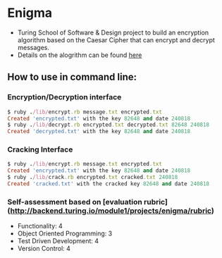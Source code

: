 # Enigma

- Turing School of Software & Design project to build an encryption algorithm based on the Caesar Cipher that can encrypt and decrypt messages.
- Details on the alogrithm can be found [here](http://backend.turing.io/module1/projects/enigma/encryption)

## How to use in command line:

### Encryption/Decryption interface
```ruby
$ ruby ./lib/encrypt.rb message.txt encrypted.txt
Created 'encrypted.txt' with the key 82648 and date 240818
$ ruby ./lib/decrypt.rb encrypted.txt decrypted.txt 82648 240818
Created 'decrypted.txt' with the key 82648 and date 240818
```

### Cracking Interface
```ruby
$ ruby ./lib/encrypt.rb message.txt encrypted.txt
Created 'encrypted.txt' with the key 82648 and date 240818
$ ruby ./lib/crack.rb encrypted.txt cracked.txt 240818
Created 'cracked.txt' with the cracked key 82648 and date 240818
```

### Self-assessment based on [evaluation rubric] (http://backend.turing.io/module1/projects/enigma/rubric)
- Functionality: 4
- Object Oriented Programming: 3
- Test Driven Development: 4
- Version Control: 4
